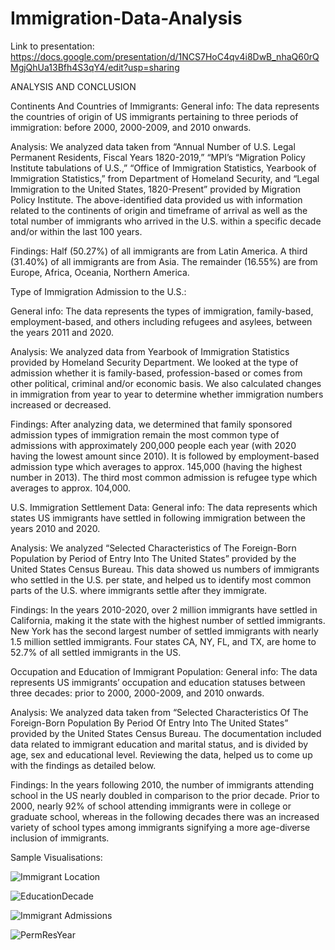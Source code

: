 # Immigration-Data-Analysis

Link to presentation: https://docs.google.com/presentation/d/1NCS7HoC4qv4i8DwB_nhaQ60rQMgjQhUa13Bfh4S3qY4/edit?usp=sharing 

ANALYSIS AND CONCLUSION

Continents And Countries of Immigrants:
General info: The data represents the countries of origin of US immigrants pertaining to three periods of immigration: before 2000, 2000-2009, and 2010 onwards. 

Analysis: 
We analyzed data taken from “Annual Number of U.S. Legal Permanent Residents, Fiscal Years 1820-2019,” “MPI’s “Migration Policy Institute tabulations of U.S.,” “Office of Immigration Statistics, Yearbook of Immigration Statistics,” from Department of Homeland Security, and “Legal Immigration to the United States, 1820-Present” provided by Migration Policy Institute. The above-identified data provided us with information related to the continents of origin and timeframe of arrival as well as the total number of immigrants who arrived in the U.S. within a specific decade and/or within the last 100 years. 

Findings:
Half (50.27%) of all immigrants are from Latin America. A third (31.40%) of all immigrants are from Asia. The remainder (16.55%) are from Europe, Africa, Oceania, Northern America.

 Type of Immigration Admission to the U.S.:
 
General info: The data represents the types of immigration, family-based, employment-based, and others including refugees and asylees, between the years 2011 and 2020.

 Analysis:
We analyzed data from Yearbook of Immigration Statistics provided by Homeland Security Department. We looked at the type of admission whether it is family-based, profession-based or comes from other political, criminal and/or economic basis. We also calculated changes in immigration from year to year to determine whether immigration numbers increased or decreased.

Findings:
After analyzing data, we determined that family sponsored admission types of immigration remain the most common type of admissions with approximately 200,000 people each year (with 2020 having the lowest amount since 2010). It is followed by employment-based admission type which averages to approx. 145,000 (having the highest number in 2013). The third most common admission is refugee type which averages to approx. 104,000.  
 
U.S. Immigration Settlement Data:
General info: The data represents which states US immigrants have settled in following immigration between the years 2010 and 2020.

 Analysis: 
We analyzed “Selected Characteristics of The Foreign-Born Population by Period of Entry Into The United States” provided by the United States Census Bureau. This data showed us numbers of immigrants who settled in the U.S. per state,  and helped us to identify most common parts of the U.S. where immigrants settle after they immigrate.

Findings:
In the years 2010-2020, over 2 million immigrants have settled in California, making it the state with the highest number of settled immigrants. New York has the second largest number of settled immigrants with nearly 1.5 million settled immigrants. Four states CA, NY, FL, and TX, are home to 52.7% of all settled immigrants in the US.

 Occupation and Education of Immigrant Population:
General info: The data represents US immigrants’ occupation and education statuses between three decades: prior to 2000, 2000-2009, and 2010 onwards.

Analysis:
We analyzed data taken from “Selected Characteristics Of The Foreign-Born Population By Period Of Entry Into The United States” provided by the United States Census Bureau. The documentation included data related to immigrant education and marital status, and is divided by age, sex and educational level. Reviewing the data, helped us to come up with the findings as detailed below.

Findings:
In the years following 2010, the number of immigrants attending school in the US nearly doubled in comparison to the prior decade. Prior to 2000, nearly 92% of school attending immigrants were in college or graduate school, whereas in the following decades there was an increased variety of school types among immigrants signifying a more age-diverse inclusion of immigrants.


Sample Visualisations: 

![Immigrant Location](https://user-images.githubusercontent.com/34605330/167641017-06184aa1-9b6f-4667-8a57-7955060d78b8.svg)

![EducationDecade](https://user-images.githubusercontent.com/34605330/167641137-cea6d475-2b8d-45c2-8b3c-8650c3080251.svg)

![Immigrant Admissions](https://user-images.githubusercontent.com/34605330/167641202-13962240-bc13-4f1b-be5f-447370ac4bad.svg)

![PermResYear](https://user-images.githubusercontent.com/34605330/167641280-9a4be88a-11d7-4b36-b58d-3e294bcb76fc.svg)





